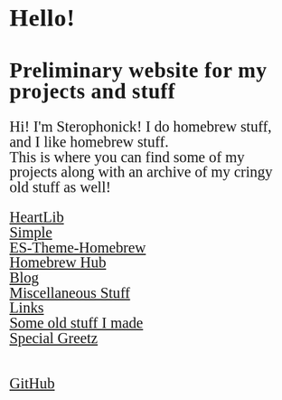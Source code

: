 <html>
    <title>Sterophonick's Own Little World</title>
    <style>
		h3 {
			font-family: AppleKid;
			line-height: 1;
			letter-spacing: 0.8px;
		}
		h2 {
			font-family: AppleKid;
			line-height: 1;
			letter-spacing: 0.8px;
		}
		h1 {
			font-family: AppleKid;
			line-height: 1;
			letter-spacing: 0.8px;
		}
		@font-face {
			font-family: AppleKid;
			src: url('../images/Apple-Kid.woff2') format('woff2'),
				url('../images/Apple-Kid.woff') format('woff');
			font-weight: normal;
			font-style: normal;
		}
		.mainContent {
			font-family: AppleKid;
			font-size: 20pt;
			line-height: 1;
		}
    </style>
    <head>
    </head>
    <body>
        <h1 style="font-size:32pt">Hello!</h1>
        <h2 style="font-size:28pt">Preliminary website for my projects and stuff</h2>
		<div class="mainContent">
        <p class="small">
            Hi! I'm Sterophonick! I do homebrew stuff, and I like homebrew stuff.<br />
            This is where you can find some of my projects along with an archive of my cringy old stuff as well!<br />
        </p>
        <a href="heartlib">HeartLib</a><br />
        <a href="simplelight">Simple</a><br />
        <a href="es-theme-homebrew">ES-Theme-Homebrew</a><br />
        <a href="homebrew-hub">Homebrew Hub</a><br />
		<a href="blog">Blog</a><br />
        <a href="misc">Miscellaneous Stuff</a><br />
        <a href="sites">Links</a><br />
        <a href="archive">Some old stuff I made</a><br />
        <a href="greetz">Special Greetz</a><br />
		<br />
		<br />
		<a href="https://github.com/Sterophonick">GitHub</a><br />
		</div>
    </body>
</html>